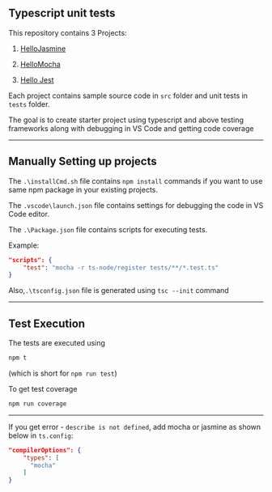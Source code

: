 ## Typescript unit tests

This repository contains 3 Projects:

1.  [HelloJasmine](https://github.com/edenprairie/tsunittest/tree/master/HelloJasmine 'Jasmine')

2.  [HelloMocha](https://github.com/edenprairie/tsunittest/tree/master/HelloMocha 'Mocha')

3.  [Hello Jest](https://github.com/edenprairie/tsunittest/tree/master/HelloJest 'Jest')

Each project contains sample source code in `src` folder and unit tests in `tests` folder.

The goal is to create starter project using typescript and above testing frameworks along with debugging in VS Code and getting code coverage

<hr/>

## Manually Setting up projects

The `.\installCmd.sh` file contains `npm install` commands if you want to use same npm package in your existing projects.

The `.vscode\launch.json` file contains settings for debugging the code in VS Code editor.

The `.\Package.json` file contains scripts for executing tests.

Example:

```JSON
"scripts": {
    "test": "mocha -r ts-node/register tests/**/*.test.ts"
}
```

Also,`.\tsconfig.json` file is generated using `tsc --init` command

<hr/>

## Test Execution

The tests are executed using

```sh
npm t
```

(which is short for `npm run test`)

To get test coverage

```sh
npm run coverage
```

<hr/>

If you get error - `describe is not defined`, add mocha or jasmine as shown below in `ts.config`:

```json
"compilerOptions": {
    "types": [
      "mocha"
    ]
}
```
